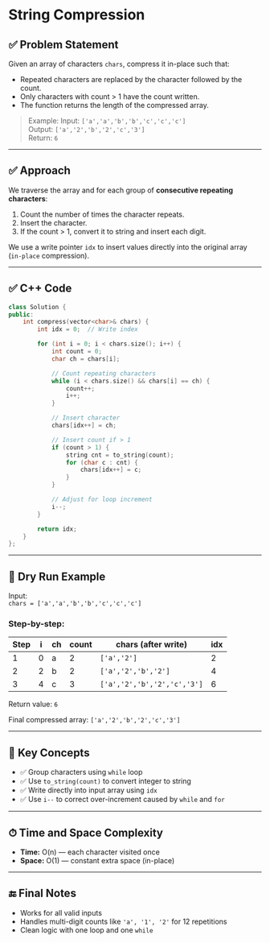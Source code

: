 # String Compression

## ✅ Problem Statement

Given an array of characters `chars`, compress it in-place such that:
- Repeated characters are replaced by the character followed by the count.
- Only characters with count > 1 have the count written.
- The function returns the length of the compressed array.

> Example:
> Input: `['a','a','b','b','c','c','c']`  
> Output: `['a','2','b','2','c','3']`  
> Return: `6`

---

## ✅ Approach

We traverse the array and for each group of **consecutive repeating characters**:
1. Count the number of times the character repeats.
2. Insert the character.
3. If the count > 1, convert it to string and insert each digit.

We use a write pointer `idx` to insert values directly into the original array (`in-place` compression).

---

## ✅ C++ Code

```cpp
class Solution {
public:
    int compress(vector<char>& chars) {
        int idx = 0;  // Write index

        for (int i = 0; i < chars.size(); i++) {
            int count = 0;
            char ch = chars[i];

            // Count repeating characters
            while (i < chars.size() && chars[i] == ch) {
                count++;
                i++;
            }

            // Insert character
            chars[idx++] = ch;

            // Insert count if > 1
            if (count > 1) {
                string cnt = to_string(count);
                for (char c : cnt) {
                    chars[idx++] = c;
                }
            }

            // Adjust for loop increment
            i--;
        }

        return idx;
    }
};
```

---

## 🧠 Dry Run Example

Input:  
`chars = ['a','a','b','b','c','c','c']`

### Step-by-step:

| Step | i | ch | count | chars (after write)     | idx |
|------|---|----|-------|--------------------------|-----|
| 1    | 0 | a  | 2     | `['a','2']`               | 2   |
| 2    | 2 | b  | 2     | `['a','2','b','2']`       | 4   |
| 3    | 4 | c  | 3     | `['a','2','b','2','c','3']`| 6   |

Return value: `6`

Final compressed array: `['a','2','b','2','c','3']`

---

## 🧠 Key Concepts

- ✅ Group characters using `while` loop
- ✅ Use `to_string(count)` to convert integer to string
- ✅ Write directly into input array using `idx`
- ✅ Use `i--` to correct over-increment caused by `while` and `for`

---

## ⏱ Time and Space Complexity

- **Time:** O(n) — each character visited once
- **Space:** O(1) — constant extra space (in-place)

---

## 🔚 Final Notes

- Works for all valid inputs
- Handles multi-digit counts like `'a', '1', '2'` for 12 repetitions
- Clean logic with one loop and one `while`

